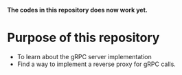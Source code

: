 **The codes in this repository does now work yet.**

# Purpose of this repository

- To learn about the gRPC server implementation
- Find a way to implement a reverse proxy for gRPC calls.

